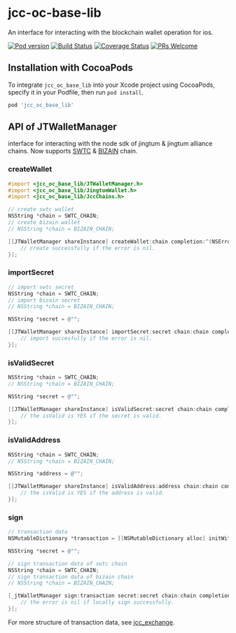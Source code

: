 
# jcc-oc-base-lib

An interface for interacting with the blockchain wallet operation for ios.

[![Pod version](https://badge.fury.io/co/jcc_oc_base_lib.svg)](https://badge.fury.io/co/jcc_oc_base_lib)
[![Build Status](https://travis-ci.com/JCCDex/jcc-oc-base-lib.svg?branch=master)](https://travis-ci.com/JCCDex/jcc-oc-base-lib)
[![Coverage Status](https://coveralls.io/repos/github/JCCDex/jcc-oc-base-lib/badge.svg?branch=dev)](https://coveralls.io/github/JCCDex/jcc-oc-base-lib?branch=dev)
[![PRs Welcome](https://img.shields.io/badge/PRs-welcome-brightgreen.svg?style=flat-square)](http://makeapullrequest.com)

## Installation with CocoaPods

To integrate `jcc_oc_base_lib` into your Xcode project using CocoaPods, specify it in your Podfile, then run `pod install`.

```ruby
pod 'jcc_oc_base_lib'
```

## API of JTWalletManager

interface for interacting with the node sdk of jingtum & jingtum alliance chains. Now supports [SWTC](https://state.jingtum.com/#!/) & [BIZAIN](https://bizain.net/) chain.

### createWallet

```objective-c
#import <jcc_oc_base_lib/JTWalletManager.h>
#import <jcc_oc_base_lib/JingtumWallet.h>
#import <jcc_oc_base_lib/JccChains.h>

// create swtc wallet
NSString *chain = SWTC_CHAIN;
// create bizain wallet
// NSString *chain = BIZAIN_CHAIN;

[[JTWalletManager shareInstance] createWallet:chain completion:^(NSError *error, JingtumWallet *wallet) {
    // create successfully if the error is nil.
}];
```

### importSecret

```objective-c
// import swtc secret
NSString *chain = SWTC_CHAIN;
// import bizain secret
// NSString *chain = BIZAIN_CHAIN;

NSString *secret = @"";

[[JTWalletManager shareInstance] importSecret:secret chain:chain completion:^(NSError *error, JingtumWallet *wallet) {
    // import succesfully if the error is nil.
}];
```

### isValidSecret

```objective-c
NSString *chain = SWTC_CHAIN;
// NSString *chain = BIZAIN_CHAIN;

NSString *secret = @"";

[[JTWalletManager shareInstance] isValidSecret:secret chain:chain completion:^(BOOL isValid) {
    // the isValid is YES if the secret is valid.
}];
```

### isValidAddress

```objective-c
NSString *chain = SWTC_CHAIN;
// NSString *chain = BIZAIN_CHAIN;

NSString *address = @"";

[[JTWalletManager shareInstance] isValidAddress:address chain:chain completion:^(BOOL isValid) {
    // the isValid is YES if the address is valid.
}];
```

### sign

```objective-c
// transaction data
NSMutableDictionary *transaction = [[NSMutableDictionary alloc] initWithCapacity:0];

NSString *secret = @"";

// sign transaction data of swtc chain
NSString *chain = SWTC_CHAIN;
// sign transaction data of bizain chain
// NSString *chain = BIZAIN_CHAIN;

[_jtWalletManager sign:transaction secret:secret chain:chain completion:^(NSError *error, NSString *signature) {
    // the error is nil if locally sign successfully.
}];
```

For more structure of transaction data, see [jcc_exchange](https://github.com/JCCDex/jcc_exchange/blob/master/src/tx.js).
